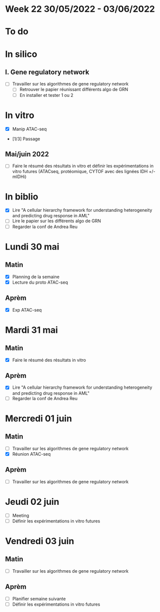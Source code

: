 # Week 22 30/05/2022 - 03/06/2022

# To do

# In silico

## I. Gene regulatory network  
* [ ] Travailler sur les algorithmes de gene regulatory network  
  * [ ] Retrouver le papier réunissant différents algo de GRN
  * [ ] En installer et tester 1 ou 2

# In vitro

* [x] Manip ATAC-seq
* [1/3] Passage

## Mai/juin 2022
* [ ] Faire le résumé des résultats in vitro et définir les expérimentations in vitro futures (ATACseq, protéomique, CYTOF avec des lignées IDH +/- mIDHi)

# In biblio
* [x] Lire "A cellular hierarchy framework for understanding heterogeneity and predicting drug response in AML"
* [ ] Lire le papier sur les différents algo de GRN
* [ ] Regarder la conf de Andrea Reu

# Lundi 30 mai

## Matin

* [x] Planning de la semaine
* [x] Lecture du proto ATAC-seq

## Aprèm

* [x] Exp ATAC-seq

# Mardi 31 mai

## Matin

* [x] Faire le résumé des résultats in vitro

## Aprèm

* [x] Lire "A cellular hierarchy framework for understanding heterogeneity and predicting drug response in AML"
* [ ] Regarder la conf de Andrea Reu

# Mercredi 01 juin

## Matin

* [ ] Travailler sur les algorithmes de gene regulatory network
* [x] Réunion ATAC-seq

## Aprèm

* [ ] Travailler sur les algorithmes de gene regulatory network

# Jeudi 02 juin

* [ ] Meeting
* [ ] Définir les expérimentations in vitro futures

# Vendredi 03 juin

## Matin

* [ ] Travailler sur les algorithmes de gene regulatory network

## Aprèm

* [ ] Planifier semaine suivante
* [ ] Définir les expérimentations in vitro futures
